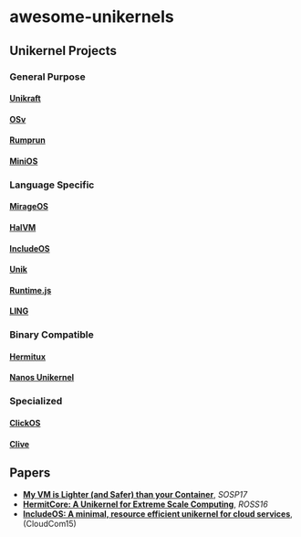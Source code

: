 # awesome-unikernels

## Unikernel Projects
### General Purpose
#### [Unikraft](http://unikraft.org/)
#### [OSv](http://osv.io/)
#### [Rumprun](https://github.com/rumpkernel/rumprun)
#### [MiniOS](https://github.com/mirage/mini-os)
### Language Specific
#### [MirageOS](https://mirage.io/)
#### [HalVM](https://galois.com/project/halvm/)
#### [IncludeOS](http://www.includeos.org/)
#### [Unik](https://github.com/solo-io/unik)
#### [Runtime.js](http://runtimejs.org/)
#### [LING](http://erlangonxen.org/)
### Binary Compatible
#### [Hermitux](https://ssrg-vt.github.io/hermitux/)
#### [Nanos Unikernel](https://www.nanovms.com/)
### Specialized
#### [ClickOS](http://cnp.neclab.eu/projects/clickos/)
#### [Clive](https://lsub.org/ls/clive.html)


## Papers
- [**My VM is Lighter (and Safer) than your Container**](http://sysml.neclab.eu/projects/lightvm/lightvm.pdf), _SOSP17_
- [**HermitCore: A Unikernel for Extreme Scale Computing**](http://dl.acm.org/citation.cfm?id=2931093), _ROSS16_
- [**IncludeOS: A minimal, resource efficient unikernel for cloud services**](https://folk.uio.no/paalee/publications/2015-cloudcom.pdf), (CloudCom15)

